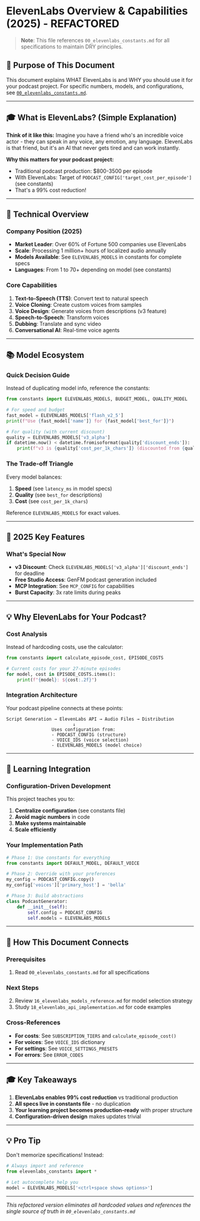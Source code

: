 # ElevenLabs Overview & Capabilities (2025) - REFACTORED

> **Note**: This file references `00_elevenlabs_constants.md` for all specifications to maintain DRY principles.

## 🎯 Purpose of This Document
This document explains WHAT ElevenLabs is and WHY you should use it for your podcast project. For specific numbers, models, and configurations, see [`00_elevenlabs_constants.md`](./00_elevenlabs_constants.md).

---

## 🎓 What is ElevenLabs? (Simple Explanation)

**Think of it like this:** Imagine you have a friend who's an incredible voice actor - they can speak in any voice, any emotion, any language. ElevenLabs is that friend, but it's an AI that never gets tired and can work instantly.

**Why this matters for your podcast project:** 
- Traditional podcast production: $800-3500 per episode
- With ElevenLabs: Target of `PODCAST_CONFIG['target_cost_per_episode']` (see constants)
- That's a 99% cost reduction!

---

## 🔧 Technical Overview

### Company Position (2025)
- **Market Leader**: Over 60% of Fortune 500 companies use ElevenLabs
- **Scale**: Processing 1 million+ hours of localized audio annually
- **Models Available**: See `ELEVENLABS_MODELS` in constants for complete specs
- **Languages**: From 1 to 70+ depending on model (see constants)

### Core Capabilities
1. **Text-to-Speech (TTS)**: Convert text to natural speech
2. **Voice Cloning**: Create custom voices from samples
3. **Voice Design**: Generate voices from descriptions (v3 feature)
4. **Speech-to-Speech**: Transform voices
5. **Dubbing**: Translate and sync video
6. **Conversational AI**: Real-time voice agents

---

## 📚 Model Ecosystem

### Quick Decision Guide
Instead of duplicating model info, reference the constants:

```python
from constants import ELEVENLABS_MODELS, BUDGET_MODEL, QUALITY_MODEL

# For speed and budget
fast_model = ELEVENLABS_MODELS['flash_v2_5']
print(f"Use {fast_model['name']} for {fast_model['best_for']}")

# For quality (with current discount)
quality = ELEVENLABS_MODELS['v3_alpha']
if datetime.now() < datetime.fromisoformat(quality['discount_ends']):
    print(f"v3 is {quality['cost_per_1k_chars']} (discounted from {quality['cost_per_1k_chars_normal']})")
```

### The Trade-off Triangle
Every model balances:
1. **Speed** (see `latency_ms` in model specs)
2. **Quality** (see `best_for` descriptions)
3. **Cost** (see `cost_per_1k_chars`)

Reference `ELEVENLABS_MODELS` for exact values.

---

## 🚀 2025 Key Features

### What's Special Now
- **v3 Discount**: Check `ELEVENLABS_MODELS['v3_alpha']['discount_ends']` for deadline
- **Free Studio Access**: GenFM podcast generation included
- **MCP Integration**: See `MCP_CONFIG` for capabilities
- **Burst Capacity**: 3x rate limits during peaks

---

## 💡 Why ElevenLabs for Your Podcast?

### Cost Analysis
Instead of hardcoding costs, use the calculator:

```python
from constants import calculate_episode_cost, EPISODE_COSTS

# Current costs for your 27-minute episodes
for model, cost in EPISODE_COSTS.items():
    print(f"{model}: ${cost:.2f}")
```

### Integration Architecture
Your podcast pipeline connects at these points:

```
Script Generation → ElevenLabs API → Audio Files → Distribution
                         ↓
                 Uses configuration from:
                 - PODCAST_CONFIG (structure)
                 - VOICE_IDS (voice selection)
                 - ELEVENLABS_MODELS (model choice)
```

---

## 🎯 Learning Integration

### Configuration-Driven Development
This project teaches you to:
1. **Centralize configuration** (see constants file)
2. **Avoid magic numbers** in code
3. **Make systems maintainable**
4. **Scale efficiently**

### Your Implementation Path
```python
# Phase 1: Use constants for everything
from constants import DEFAULT_MODEL, DEFAULT_VOICE

# Phase 2: Override with your preferences  
my_config = PODCAST_CONFIG.copy()
my_config['voices']['primary_host'] = 'bella'

# Phase 3: Build abstractions
class PodcastGenerator:
    def __init__(self):
        self.config = PODCAST_CONFIG
        self.models = ELEVENLABS_MODELS
```

---

## 🔗 How This Document Connects

### Prerequisites
1. Read `00_elevenlabs_constants.md` for all specifications

### Next Steps
2. Review `16_elevenlabs_models_reference.md` for model selection strategy
3. Study `18_elevenlabs_api_implementation.md` for code examples

### Cross-References
- **For costs**: See `SUBSCRIPTION_TIERS` and `calculate_episode_cost()`
- **For voices**: See `VOICE_IDS` dictionary
- **For settings**: See `VOICE_SETTINGS_PRESETS`
- **For errors**: See `ERROR_CODES`

---

## 🎓 Key Takeaways

1. **ElevenLabs enables 99% cost reduction** vs traditional production
2. **All specs live in constants file** - no duplication
3. **Your learning project becomes production-ready** with proper structure
4. **Configuration-driven design** makes updates trivial

---

## 💡 Pro Tip

Don't memorize specifications! Instead:
```python
# Always import and reference
from elevenlabs_constants import *

# Let autocomplete help you
model = ELEVENLABS_MODELS['<ctrl+space shows options>']
```

---

*This refactored version eliminates all hardcoded values and references the single source of truth in `00_elevenlabs_constants.md`*